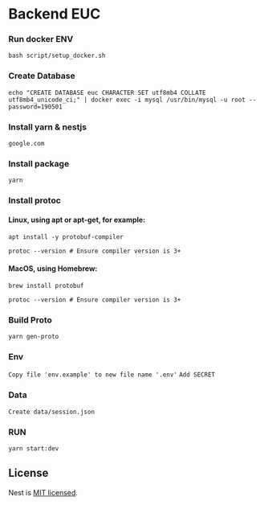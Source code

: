 # Backend EUC

### Run docker ENV

`bash script/setup_docker.sh`

### Create Database

`echo "CREATE DATABASE euc CHARACTER SET utf8mb4 COLLATE utf8mb4_unicode_ci;" | docker exec -i mysql /usr/bin/mysql -u root --password=190501
`

### Install yarn & nestjs

`google.com`

### Install package

`yarn`

### Install protoc

#### Linux, using apt or apt-get, for example:

`apt install -y protobuf-compiler`

`protoc --version # Ensure compiler version is 3+`

#### MacOS, using Homebrew:

`brew install protobuf`

`protoc --version # Ensure compiler version is 3+`

### Build Proto

`yarn gen-proto`

### Env

`Copy file 'env.example' to new file name '.env'`
`Add SECRET`

### Data

`Create data/session.json`

### RUN

`yarn start:dev`

## License

Nest is [MIT licensed](LICENSE).
